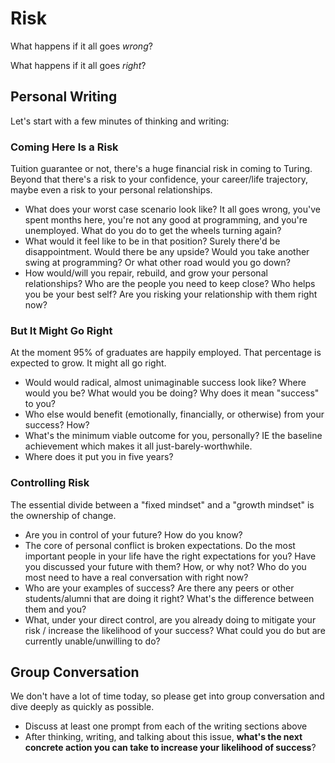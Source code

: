 # Risk

What happens if it all goes *wrong*?

What happens if it all goes *right*?

## Personal Writing

Let's start with a few minutes of thinking and writing:

### Coming Here Is a Risk

Tuition guarantee or not, there's a huge financial risk in coming to Turing. Beyond that there's a risk to your confidence, your career/life trajectory, maybe even a risk to your personal relationships.

* What does your worst case scenario look like? It all goes wrong, you've spent months here, you're not any good at programming, and you're unemployed. What do you do to get the wheels turning again?
* What would it feel like to be in that position? Surely there'd be disappointment. Would there be any upside? Would you take another swing at programming? Or what other road would you go down?
* How would/will you repair, rebuild, and grow your personal relationships? Who are the people you need to keep close? Who helps you be your best self? Are you risking your relationship with them right now?

### But It Might Go Right

At the moment 95% of graduates are happily employed. That percentage is expected to grow. It might all go right.

* Would would radical, almost unimaginable success look like? Where would you be? What would you be doing? Why does it mean "success" to you?
* Who else would benefit (emotionally, financially, or otherwise) from your success? How?
* What's the minimum viable outcome for you, personally? IE the baseline achievement which makes it all just-barely-worthwhile.
* Where does it put you in five years?

### Controlling Risk

The essential divide between a "fixed mindset" and a "growth mindset" is the ownership of change.

* Are you in control of your future? How do you know?
* The core of personal conflict is broken expectations. Do the most important people in your life have the right expectations for you? Have you discussed your future with them? How, or why not? Who do you most need to have a real conversation with right now?
* Who are your examples of success? Are there any peers or other students/alumni that are doing it right? What's the difference between them and you?
* What, under your direct control, are you already doing to mitigate your risk / increase the likelihood of your success? What could you do but are currently unable/unwilling to do?

## Group Conversation

We don't have a lot of time today, so please get into group conversation and dive deeply as quickly as possible.

* Discuss at least one prompt from each of the writing sections above
* After thinking, writing, and talking about this issue, **what's the next concrete action you can take to increase your likelihood of success**?
